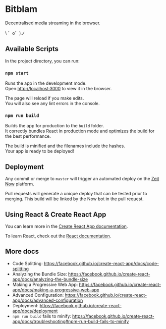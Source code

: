 # Bitblam 
Decentralised media streaming in the browser.

\ ゜o゜)ノ

## Available Scripts

In the project directory, you can run:

### `npm start`

Runs the app in the development mode.<br />
Open [http://localhost:3000](http://localhost:3000) to view it in the browser.

The page will reload if you make edits.<br />
You will also see any lint errors in the console.

### `npm run build`

Builds the app for production to the `build` folder.<br />
It correctly bundles React in production mode and optimizes the build for the best performance.

The build is minified and the filenames include the hashes.<br />
Your app is ready to be deployed!

## Deployment

Any commit or merge to `master` will trigger an automated deploy on the [Zeit Now](https://zeit.co) platform.

Pull requests will generate a unique deploy that can be tested prior to merging. This build will be linked by the Now bot in the pull request.

## Using React & Create React App

You can learn more in the [Create React App documentation](https://facebook.github.io/create-react-app/docs/getting-started).

To learn React, check out the [React documentation](https://reactjs.org/).

## More docs
* Code Splitting: https://facebook.github.io/create-react-app/docs/code-splitting
* Analyzing the Bundle Size: https://facebook.github.io/create-react-app/docs/analyzing-the-bundle-size
* Making a Progressive Web App: https://facebook.github.io/create-react-app/docs/making-a-progressive-web-app
* Advanced Configuration: https://facebook.github.io/create-react-app/docs/advanced-configuration
* Deployment: https://facebook.github.io/create-react-app/docs/deployment
* `npm run build` fails to minify: https://facebook.github.io/create-react-app/docs/troubleshooting#npm-run-build-fails-to-minify
